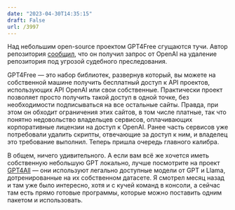 ```yaml
---
date: "2023-04-30T14:35:15"
draft: False
url: /3997
---
```


Над небольшим open-source проектом GPT4Free сгущаются тучи. Автор репозитория [сообщил](https://www.tomshardware.com/news/openai-sends-shutdown-letter-to-gpt4free), что он получил запрос от OpenAI на удаление репозитория под угрозой судебного преследования. 

GPT4Free — это набор библиотек, развернув который, вы можете на собственной машине получить бесплатный доступ к API проектов, использующих API OpenAI или свои собственные. Практически проект позволяет просто получить такой доступ в одной точке, без необходимости подписываться на все остальные сайты. Правда, при этом он обходит ограничения этих сайтов, в том числе платные, так что понятно недовольство владельцев сервисов, оплачивающих корпоративные лицензии на доступ к OpenAI. Ранее часть сервисов уже потребовали удалить скрипты, отвечающие за доступ к ним, и владелец это требование выполнил. Теперь пришла очередь главного калибра.

В общем, ничего удивительного. А если вам всё же хочется иметь собственную небольшую GPT локально, лучше посмотрите на проект [GPT4All](https://gpt4all.io/index.html) — они используют легально доступные модели от GPT и Llama, дотренированные на их собственном датасете. Я смотрел месяц назад и там уже было интересно, хотя и с кучей команд в консоли, а сейчас там есть прямо готовые программы, которые можно поставить одним пакетом и использовать.
